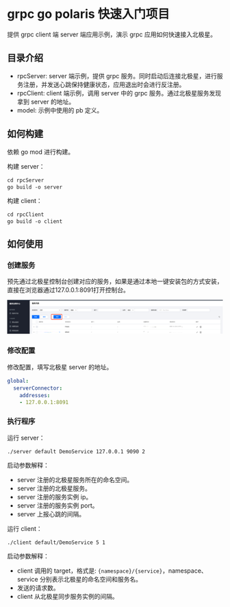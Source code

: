 # grpc go polaris 快速入门项目

提供 grpc client 端 server 端应用示例，演示 grpc 应用如何快速接入北极星。

## 目录介绍

- rpcServer: server 端示例，提供 grpc 服务。同时启动后连接北极星，进行服务注册，并发送心跳保持健康状态，应用退出时会进行反注册。
- rpcClient: client 端示例，调用 server 中的 grpc 服务。通过北极星服务发现拿到 server 的地址。
- model: 示例中使用的 pb 定义。 

## 如何构建

依赖 go mod 进行构建。

构建 server：
```shell
cd rpcServer
go build -o server
```

构建 client：

```shell
cd rpcClient
go build -o client
```


## 如何使用

### 创建服务

预先通过北极星控制台创建对应的服务，如果是通过本地一键安装包的方式安装，直接在浏览器通过127.0.0.1:8091打开控制台。

![img.png](../../doc/create_service.png)

### 修改配置

修改配置，填写北极星 server 的地址。

```yaml
global:
  serverConnector:
    addresses:
    - 127.0.0.1:8091
```

### 执行程序

运行 server：
```shell
./server default DemoService 127.0.0.1 9090 2
```
启动参数解释：
- server 注册的北极星服务所在的命名空间。
- server 注册的北极星服务。
- server 注册的服务实例 ip。
- server 注册的服务实例 port。
- server 上报心跳的间隔。

运行 client：

```shell
./client default/DemoService 5 1
```
启动参数解释：
- client 调用的 target，格式是: `{namespace}/{service}`，namespace、service 分别表示北极星的命名空间和服务名。
- 发送的请求数。
- client 从北极星同步服务实例的间隔。